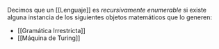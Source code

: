 Decimos que un [[Lenguaje]] es *recursivamente enumerable* si existe alguna instancia de los siguientes objetos matemáticos que lo generen:
- [[Gramática Irrestricta]]
- [[Máquina de Turing]]
